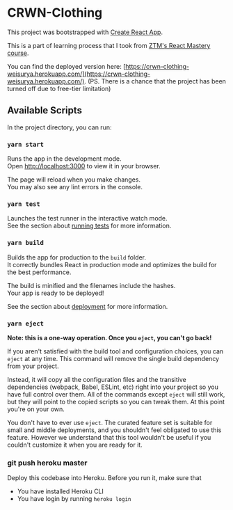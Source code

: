 # CRWN-Clothing

This project was bootstrapped with [Create React App](https://github.com/facebook/create-react-app).

This is a part of learning process that I took from [ZTM's React Mastery course](https://www.udemy.com/course/complete-react-developer-zero-to-mastery/).

You can find the deployed version here: [https://crwn-clothing-weisurya.herokuapp.com/](https://crwn-clothing-weisurya.herokuapp.com/). (PS. There is a chance that the project has been turned off due to free-tier limitation)

## Available Scripts

In the project directory, you can run:

### `yarn start`

Runs the app in the development mode.\
Open [http://localhost:3000](http://localhost:3000) to view it in your browser.

The page will reload when you make changes.\
You may also see any lint errors in the console.

### `yarn test`

Launches the test runner in the interactive watch mode.\
See the section about [running tests](https://facebook.github.io/create-react-app/docs/running-tests) for more information.

### `yarn build`

Builds the app for production to the `build` folder.\
It correctly bundles React in production mode and optimizes the build for the best performance.

The build is minified and the filenames include the hashes.\
Your app is ready to be deployed!

See the section about [deployment](https://facebook.github.io/create-react-app/docs/deployment) for more information.

### `yarn eject`

**Note: this is a one-way operation. Once you `eject`, you can't go back!**

If you aren't satisfied with the build tool and configuration choices, you can `eject` at any time. This command will remove the single build dependency from your project.

Instead, it will copy all the configuration files and the transitive dependencies (webpack, Babel, ESLint, etc) right into your project so you have full control over them. All of the commands except `eject` will still work, but they will point to the copied scripts so you can tweak them. At this point you're on your own.

You don't have to ever use `eject`. The curated feature set is suitable for small and middle deployments, and you shouldn't feel obligated to use this feature. However we understand that this tool wouldn't be useful if you couldn't customize it when you are ready for it.

### git push heroku master

Deploy this codebase into Heroku. Before you run it, make sure that

- You have installed Heroku CLI
- You have login by running `heroku login`
